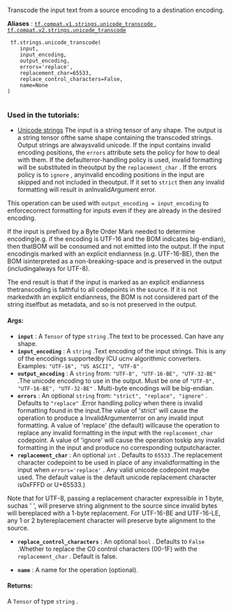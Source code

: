 Transcode the input text from a source encoding to a destination encoding.

**Aliases** : [ `tf.compat.v1.strings.unicode_transcode` ](/api_docs/python/tf/strings/unicode_transcode), [ `tf.compat.v2.strings.unicode_transcode` ](/api_docs/python/tf/strings/unicode_transcode)

```
 tf.strings.unicode_transcode(
    input,
    input_encoding,
    output_encoding,
    errors='replace',
    replacement_char=65533,
    replace_control_characters=False,
    name=None
)
 
```

### Used in the tutorials:
- [Unicode strings](https://tensorflow.google.cn/tutorials/load_data/unicode)
The input is a string tensor of any shape. The output is a string tensor ofthe same shape containing the transcoded strings. Output strings are alwaysvalid unicode. If the input contains invalid encoding positions, the `errors`  attribute sets the policy for how to deal with them. If the defaulterror-handling policy is used, invalid formatting will be substituted in theoutput by the  `replacement_char` . If the errors policy is to  `ignore` , anyinvalid encoding positions in the input are skipped and not included in theoutput. If it set to  `strict`  then any invalid formatting will result in anInvalidArgument error.

This operation can be used with  `output_encoding = input_encoding`  to enforcecorrect formatting for inputs even if they are already in the desired encoding.

If the input is prefixed by a Byte Order Mark needed to determine encoding(e.g. if the encoding is UTF-16 and the BOM indicates big-endian), then thatBOM will be consumed and not emitted into the output. If the input encodingis marked with an explicit endianness (e.g. UTF-16-BE), then the BOM isinterpreted as a non-breaking-space and is preserved in the output (includingalways for UTF-8).

The end result is that if the input is marked as an explicit endianness thetranscoding is faithful to all codepoints in the source. If it is not markedwith an explicit endianness, the BOM is not considered part of the string itselfbut as metadata, and so is not preserved in the output.

#### Args:
- **`input`** : A  `Tensor`  of type  `string` .The text to be processed. Can have any shape.
- **`input_encoding`** : A  `string` .Text encoding of the input strings. This is any of the encodings supportedby ICU ucnv algorithmic converters. Examples:  `"UTF-16", "US ASCII", "UTF-8"` .
- **`output_encoding`** : A  `string`  from:  `"UTF-8", "UTF-16-BE", "UTF-32-BE"` .The unicode encoding to use in the output. Must be one of `"UTF-8", "UTF-16-BE", "UTF-32-BE"` . Multi-byte encodings will be big-endian.
- **`errors`** : An optional  `string`  from:  `"strict", "replace", "ignore"` . Defaults to  `"replace"` .Error handling policy when there is invalid formatting found in the input.The value of 'strict' will cause the operation to produce a InvalidArgumenterror on any invalid input formatting. A value of 'replace' (the default) willcause the operation to replace any invalid formatting in the input with the `replacement_char`  codepoint. A value of 'ignore' will cause the operation toskip any invalid formatting in the input and produce no corresponding outputcharacter.
- **`replacement_char`** : An optional  `int` . Defaults to  `65533` .The replacement character codepoint to be used in place of any invalidformatting in the input when  `errors='replace'` . Any valid unicode codepoint maybe used. The default value is the default unicode replacement character is0xFFFD or U+65533.)

Note that for UTF-8, passing a replacement character expressible in 1 byte, suchas ' ', will preserve string alignment to the source since invalid bytes will bereplaced with a 1-byte replacement. For UTF-16-BE and UTF-16-LE, any 1 or 2 bytereplacement character will preserve byte alignment to the source.


- **`replace_control_characters`** : An optional  `bool` . Defaults to  `False` .Whether to replace the C0 control characters (00-1F) with the `replacement_char` . Default is false.


- **`name`** : A name for the operation (optional).


#### Returns:
A  `Tensor`  of type  `string` .

